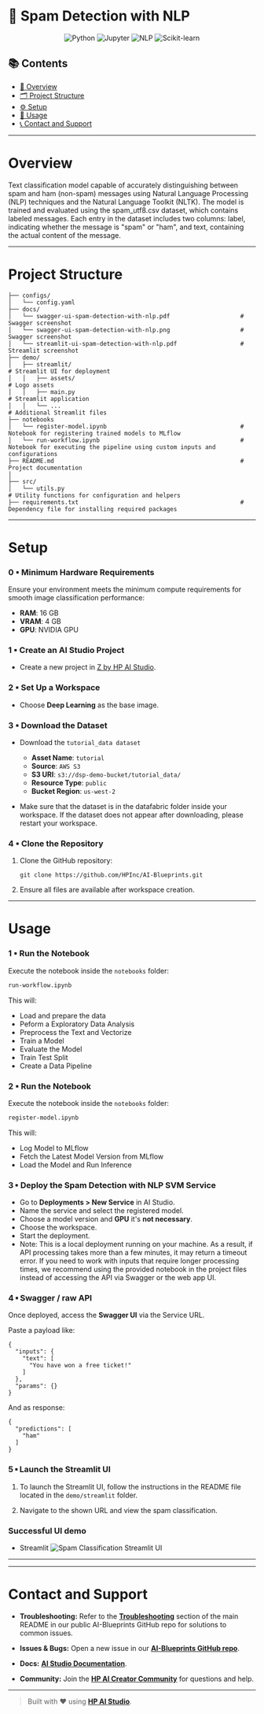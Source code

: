 # 🚫 Spam Detection with NLP

<div align="center">

![Python](https://img.shields.io/badge/Python-3.10+-blue.svg?logo=python)
![Jupyter](https://img.shields.io/badge/Jupyter-supported-orange.svg?logo=jupyter)
![NLP](https://img.shields.io/badge/NLP-used-brightgreen.svg)
![Scikit-learn](https://img.shields.io/badge/Scikit--learn-used-f7931e.svg?logo=scikit-learn)

</div>

## 📚 Contents

- [🧠 Overview](#overview)
- [🗂 Project Structure](#project-structure)
- [⚙️ Setup](#setup)
- [🚀 Usage](#usage)
- [📞 Contact and Support](#contact-and-support)

---

# Overview

Text classification model capable of accurately distinguishing between spam and ham (non-spam) messages using Natural Language Processing (NLP) techniques and the Natural Language Toolkit (NLTK). The model is trained and evaluated using the spam_utf8.csv dataset, which contains labeled messages. Each entry in the dataset includes two columns: label, indicating whether the message is "spam" or "ham", and text, containing the actual content of the message.

---

# Project Structure

```
├── configs/
│   └── config.yaml  
├── docs/
│   └── swagger-ui-spam-detection-with-nlp.pdf                    # Swagger screenshot
│   └── swagger-ui-spam-detection-with-nlp.png                    # Swagger screenshot
│   └── streamlit-ui-spam-detection-with-nlp.pdf                  # Streamlit screenshot
├── demo/
│   ├── streamlit/                                                    # Streamlit UI for deployment
│   │   ├── assets/                                                   # Logo assets
│   │   ├── main.py                                                   # Streamlit application
│   │   └── ...                                                       # Additional Streamlit files
├── notebooks
│   └── register-model.ipynb                                      # Notebook for registering trained models to MLflow
│   └── run-workflow.ipynb                                        # Notebook for executing the pipeline using custom inputs and configurations             
├── README.md                                                     # Project documentation
│
├── src/
│   └── utils.py                                                      # Utility functions for configuration and helpers
├── requirements.txt                                              # Dependency file for installing required packages
```

---

# Setup

### 0 ▪ Minimum Hardware Requirements

Ensure your environment meets the minimum compute requirements for smooth image classification performance:

- **RAM**: 16 GB  
- **VRAM**: 4 GB  
- **GPU**: NVIDIA GPU

### 1 ▪ Create an AI Studio Project

- Create a new project in [Z by HP AI Studio](https://zdocs.datascience.hp.com/docs/aistudio/overview).

### 2 ▪ Set Up a Workspace

- Choose **Deep Learning** as the base image.

### 3 ▪ Download the Dataset

- Download the `tutorial_data dataset`

  - **Asset Name**: `tutorial` 
  - **Source**: `AWS S3`
  - **S3 URI**: `s3://dsp-demo-bucket/tutorial_data/`
  - **Resource Type**: `public`
  - **Bucket Region**: `us-west-2`

- Make sure that the dataset is in the datafabric folder inside your workspace. If the dataset does not appear after downloading, please restart your workspace.

### 4 ▪ Clone the Repository

1. Clone the GitHub repository:  
   ```
   git clone https://github.com/HPInc/AI-Blueprints.git
   ```

2. Ensure all files are available after workspace creation.

---

# Usage

### 1 ▪ Run the Notebook

Execute the notebook inside the `notebooks` folder:

```bash
run-workflow.ipynb
```

This will:

- Load and prepare the data
- Peform a Exploratory Data Analysis
- Preprocess the Text and Vectorize
- Train a Model
- Evaluate the Model
- Train Test Split
- Create a Data Pipeline

### 2 ▪ Run the Notebook

Execute the notebook inside the `notebooks` folder:

```bash
register-model.ipynb
```

This will:

- Log Model to MLflow
- Fetch the Latest Model Version from MLflow
- Load the Model and Run Inference


### 3 ▪ Deploy the Spam Detection with NLP SVM Service

- Go to **Deployments > New Service** in AI Studio.
- Name the service and select the registered model.
- Choose a model version and **GPU** it's **not necessary**.
- Choose the workspace.
- Start the deployment.
- Note: This is a local deployment running on your machine. As a result, if API processing takes more than a few minutes, it may return a timeout error. If you need to work with inputs that require longer processing times, we recommend using the provided notebook in the project files instead of accessing the API via Swagger or the web app UI.

### 4 ▪ Swagger / raw API

Once deployed, access the **Swagger UI** via the Service URL.

Paste a payload like:

```
{
  "inputs": {
    "text": [
      "You have won a free ticket!"
    ]
  },
  "params": {}
}
```

And as response:

```
{
  "predictions": [
    "ham"
  ]
}

```

### 5 ▪ Launch the Streamlit UI

1. To launch the Streamlit UI, follow the instructions in the README file located in the `demo/streamlit` folder.

2. Navigate to the shown URL and view the spam classification.

### Successful UI demo

- Streamlit
  ![Spam Classification Streamlit UI](docs/streamlit-ui-spam-detection-with-nlp.png)

---

---

# Contact and Support

- **Troubleshooting:** Refer to the [**Troubleshooting**](https://github.com/HPInc/AI-Blueprints/tree/main?tab=readme-ov-file#troubleshooting) section of the main README in our public AI-Blueprints GitHub repo for solutions to common issues.

- **Issues & Bugs:** Open a new issue in our [**AI-Blueprints GitHub repo**](https://github.com/HPInc/AI-Blueprints).

- **Docs:** [**AI Studio Documentation**](https://zdocs.datascience.hp.com/docs/aistudio/overview).

- **Community:** Join the [**HP AI Creator Community**](https://community.datascience.hp.com/) for questions and help.

---

> Built with ❤️ using [**HP AI Studio**](https://hp.com/ai-studio).
